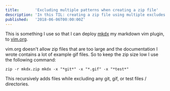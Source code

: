```yaml
---
title:       'Excluding multiple patterns when creating a zip file'
description: 'In this TIL: creating a zip file using multiple excludes'
published:   '2018-06-06T00:00:00Z'
---
```


This is something I use so that I can deploy [mkdx](https://github.com/sidofc/mkdx)
my markdown vim plugin, to [vim.org](https://www.vim.org/scripts/script.php?script_id=5620).

vim.org doesn't allow zip files that are too large and the documentation
I wrote contains a lot of example gif files. So to keep the zip size low
I use the following command:

~~~shell
zip -r mkdx.zip mkdx -x "*git*" -x "*.gif" -x "*test*"
~~~

This recursively adds files while excluding any git, gif, or test files / directories.
